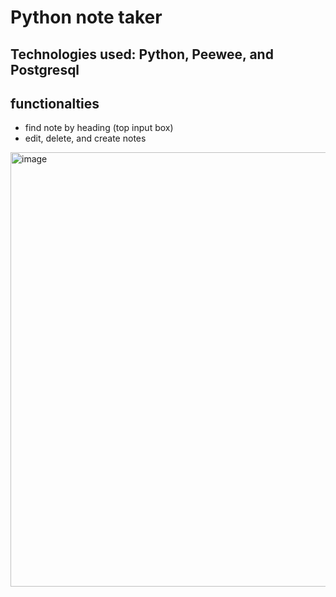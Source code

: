# Python note taker

## Technologies used: Python, Peewee, and Postgresql

## functionalties
- find note by heading (top input box)
- edit, delete, and create notes

<img width="695" alt="image" src="https://user-images.githubusercontent.com/75275776/217144801-1405a835-2081-4a50-b1f4-a1760a2c0191.png">
